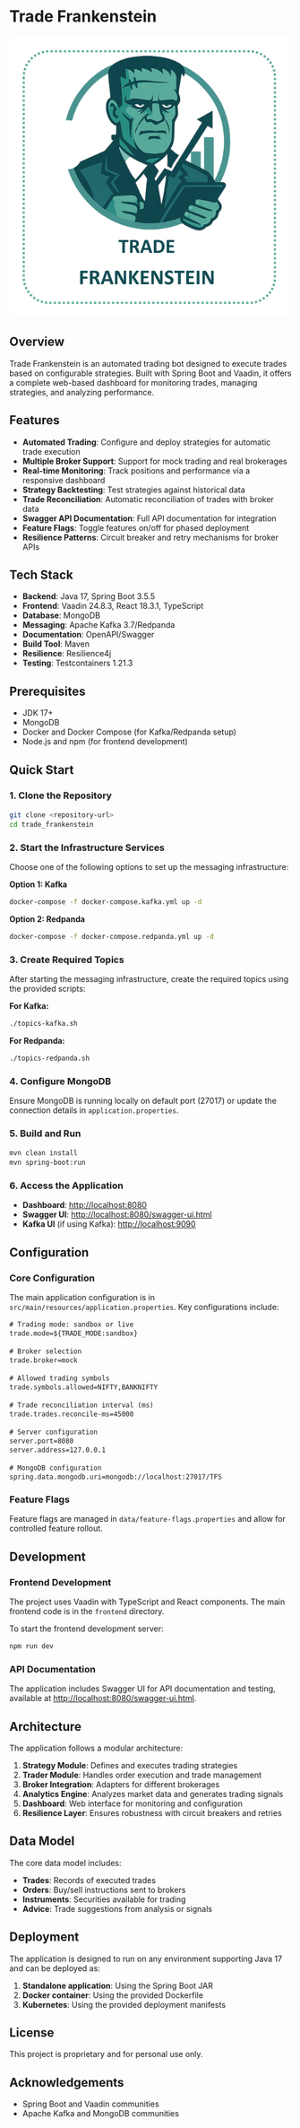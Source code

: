 # Trade Frankenstein

![Trade Frankenstein Logo](/frontend/icons/icon.png)

## Overview

Trade Frankenstein is an automated trading bot designed to execute trades based on configurable strategies. Built with Spring Boot and Vaadin, it offers a complete web-based dashboard for monitoring trades, managing strategies, and analyzing performance.

## Features

- **Automated Trading**: Configure and deploy strategies for automatic trade execution
- **Multiple Broker Support**: Support for mock trading and real brokerages
- **Real-time Monitoring**: Track positions and performance via a responsive dashboard
- **Strategy Backtesting**: Test strategies against historical data
- **Trade Reconciliation**: Automatic reconciliation of trades with broker data
- **Swagger API Documentation**: Full API documentation for integration
- **Feature Flags**: Toggle features on/off for phased deployment
- **Resilience Patterns**: Circuit breaker and retry mechanisms for broker APIs

## Tech Stack

- **Backend**: Java 17, Spring Boot 3.5.5
- **Frontend**: Vaadin 24.8.3, React 18.3.1, TypeScript
- **Database**: MongoDB
- **Messaging**: Apache Kafka 3.7/Redpanda
- **Documentation**: OpenAPI/Swagger
- **Build Tool**: Maven
- **Resilience**: Resilience4j
- **Testing**: Testcontainers 1.21.3

## Prerequisites

- JDK 17+
- MongoDB
- Docker and Docker Compose (for Kafka/Redpanda setup)
- Node.js and npm (for frontend development)

## Quick Start

### 1. Clone the Repository

```bash
git clone <repository-url>
cd trade_frankenstein
```

### 2. Start the Infrastructure Services

Choose one of the following options to set up the messaging infrastructure:

**Option 1: Kafka**
```bash
docker-compose -f docker-compose.kafka.yml up -d
```

**Option 2: Redpanda** 
```bash
docker-compose -f docker-compose.redpanda.yml up -d
```

### 3. Create Required Topics

After starting the messaging infrastructure, create the required topics using the provided scripts:

**For Kafka:**
```bash
./topics-kafka.sh
```

**For Redpanda:**
```bash
./topics-redpanda.sh
```

### 4. Configure MongoDB

Ensure MongoDB is running locally on default port (27017) or update the connection details in `application.properties`.

### 5. Build and Run

```bash
mvn clean install
mvn spring-boot:run
```

### 6. Access the Application

- **Dashboard**: [http://localhost:8080](http://localhost:8080)
- **Swagger UI**: [http://localhost:8080/swagger-ui.html](http://localhost:8080/swagger-ui.html)
- **Kafka UI** (if using Kafka): [http://localhost:9090](http://localhost:9090)

## Configuration

### Core Configuration

The main application configuration is in `src/main/resources/application.properties`. Key configurations include:

```properties
# Trading mode: sandbox or live
trade.mode=${TRADE_MODE:sandbox}

# Broker selection
trade.broker=mock

# Allowed trading symbols
trade.symbols.allowed=NIFTY,BANKNIFTY

# Trade reconciliation interval (ms)
trade.trades.reconcile-ms=45000

# Server configuration
server.port=8080
server.address=127.0.0.1

# MongoDB configuration
spring.data.mongodb.uri=mongodb://localhost:27017/TFS
```

### Feature Flags

Feature flags are managed in `data/feature-flags.properties` and allow for controlled feature rollout.

## Development

### Frontend Development

The project uses Vaadin with TypeScript and React components. The main frontend code is in the `frontend` directory.

To start the frontend development server:

```bash
npm run dev
```

### API Documentation

The application includes Swagger UI for API documentation and testing, available at [http://localhost:8080/swagger-ui.html](http://localhost:8080/swagger-ui.html).

## Architecture

The application follows a modular architecture:

1. **Strategy Module**: Defines and executes trading strategies
2. **Trader Module**: Handles order execution and trade management
3. **Broker Integration**: Adapters for different brokerages
4. **Analytics Engine**: Analyzes market data and generates trading signals
5. **Dashboard**: Web interface for monitoring and configuration
6. **Resilience Layer**: Ensures robustness with circuit breakers and retries

## Data Model

The core data model includes:

- **Trades**: Records of executed trades
- **Orders**: Buy/sell instructions sent to brokers
- **Instruments**: Securities available for trading
- **Advice**: Trade suggestions from analysis or signals

## Deployment

The application is designed to run on any environment supporting Java 17 and can be deployed as:

1. **Standalone application**: Using the Spring Boot JAR
2. **Docker container**: Using the provided Dockerfile
3. **Kubernetes**: Using the provided deployment manifests

## License

This project is proprietary and for personal use only.

## Acknowledgements

- Spring Boot and Vaadin communities
- Apache Kafka and MongoDB communities
